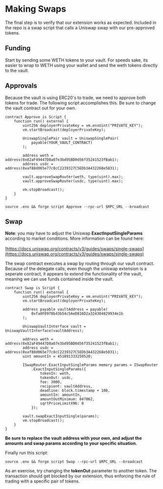 # Making Swaps

The final step is to verify that our extension works as expected. Included in the repo is a swap script that calls a Uniswap swap with our pre-approved tokens.

## Funding

Start by sending some WETH tokens to your vault. For speeds sake, its easier to wrap to WETH using your wallet and send the weth tokens directly to the vault.&#x20;

## Approvals

Because the vault is using ERC20's to trade, we need to approve both tokens for trade. The following script accomplishes this. Be sure to change the vault contract out for your own.

```solidity
contract Approve is Script {
    function run() external {
        uint256 deployerPrivateKey = vm.envUint("PRIVATE_KEY");
        vm.startBroadcast(deployerPrivateKey);

        UniswapSinglePair vault = UniswapSinglePair(
            payable(YOUR_VAULT_CONTRACT)
        );

        address weth = address(0x82aF49447D8a07e3bd95BD0d56f35241523fBab1);
        address usdc = address(0xaf88d065e77c8cC2239327C5EDb3A432268e5831);

        vault.approveSwapRouter(weth, type(uint).max);
        vault.approveSwapRouter(usdc, type(uint).max);

        vm.stopBroadcast();
    }
}
```

```
source .env && forge script Approve --rpc-url $RPC_URL --broadcast   
```

## Swap

**Note**: you may have to adjust the Uniswap **ExactInputSingleParams** according to market conditions.  More information can be found here: \
\
[https://docs.uniswap.org/contracts/v3/guides/swaps/single-swaps](https://docs.uniswap.org/contracts/v3/guides/swaps/single-swaps)



The swap contract executes a swap by routing through our vault contract. Because of the delegate calls, even though the uniswap extension is a seperate contract, it appears to extend the functionality of the vault, meaning we can use funds contained inside the vault.&#x20;

```solidity
contract Swap is Script {
    function run() external {
        uint256 deployerPrivateKey = vm.envUint("PRIVATE_KEY");
        vm.startBroadcast(deployerPrivateKey);

        address payable vaultAddress = payable(
            0xfa0F0978b43b54c5AeD816D2a324304829934e1b
        );

        UniswapVaultInterface vault = UniswapVaultInterface(vaultAddress);

        address weth = address(0x82aF49447D8a07e3bd95BD0d56f35241523fBab1);
        address usdc = address(0xaf88d065e77c8cC2239327C5EDb3A432268e5831);
        uint amountIn = 451891333259520;

        ISwapRouter.ExactInputSingleParams memory params = ISwapRouter
            .ExactInputSingleParams({
                tokenIn: weth,
                tokenOut: usdc,
                fee: 3000,
                recipient: vaultAddress,
                deadline: block.timestamp + 100,
                amountIn: amountIn,
                amountOutMinimum: 847062,
                sqrtPriceLimitX96: 0
            });

        vault.swapExactInputSingle(params);
        vm.stopBroadcast();
    }
}
```

**Be sure to replace the vault address with your own, and adjust the amounts and swap params according to your specific situation.**

Finally run this script:

```
source .env && forge script Swap --rpc-url $RPC_URL --broadcast
```

As an exercise, try changing the **tokenOut** parameter to another token. The transaction should get blocked by our extension, thus enforcing the rule of trading with a specific pair of tokens.
